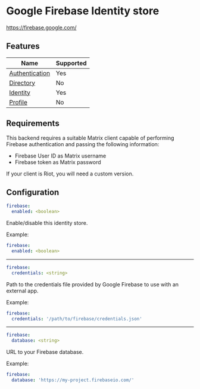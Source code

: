 # Google Firebase Identity store
https://firebase.google.com/

## Features
|                       Name                      | Supported |
|-------------------------------------------------|-----------|
| [Authentication](../features/authentication.md) | Yes       |
| [Directory](../features/directory.md)           | No        |
| [Identity](../features/identity.md)             | Yes       |
| [Profile](../features/profile.md)               | No        |

## Requirements
This backend requires a suitable Matrix client capable of performing Firebase authentication and passing the following
information:
- Firebase User ID as Matrix username
- Firebase token as Matrix password

If your client is Riot, you will need a custom version.

## Configuration
```yaml
firebase:
  enabled: <boolean>
```
Enable/disable this identity store.

Example:
```yaml
firebase:
  enabled: <boolean>
```

---

```yaml
firebase:
  credentials: <string>
```
Path to the credentials file provided by Google Firebase to use with an external app.

Example:
```yaml
firebase:
  credentials: '/path/to/firebase/credentials.json'
```

---

```yaml
firebase:
  database: <string>
```
URL to your Firebase database.

Example:
```yaml
firebase:
  database: 'https://my-project.firebaseio.com/'
```
